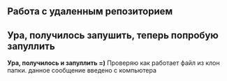 ## Работа с удаленным репозиторием

## Ура, получилось запушить, теперь попробую запуллить

**Ура, получилось и запуллить =)**
Проверяю как работает файл из клон папки. данное сообщение введено с компьютера